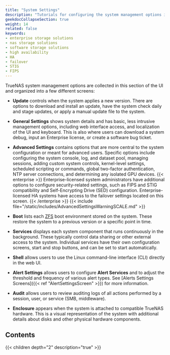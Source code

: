 ```yaml
---
title: "System Settings"
description: "Tutorials for configuring the system management options in the System Settings area of the TrueNAS web interface."
geekdocCollapseSection: true
weight: 14
related: false
keywords:
- enterprise storage solutions
- nas storage solutions
- software storage solutions
- high availability
- HA
- failover
- STIG
- FIPS
---
```


TrueNAS system management options are collected in this section of the UI and organized into a few different screens:

* **Update** controls when the system applies a new version.
  There are options to download and install an update, have the system check daily and stage updates, or apply a manual update file to the system.

* **General Settings** shows system details and has basic, less intrusive management options, including web interface access, and localization of the UI and keyboard.
  This is also where users can download a system debug, input an Enterprise license, or create a software bug ticket.

* **Advanced Settings** contains options that are more central to the system configuration or meant for advanced users.
  Specific options include configuring the system console, log, and dataset pool, managing sessions, adding custom system controls, kernel-level settings, scheduled scripting or commands, global two-factor authentication, NTP server connections, and determining any isolated GPU devices.
  {{< enterprise >}}
  Enterprise-licensed system administrators have additional options to configure security-related settings, such as FIPS and STIG compatibility and Self-Encrypting Drive (SED) configuration.
  Enterprise-licensed HA systems have access to the failover settings located on this screen.
  {{< /enterprise >}}
  {{< include file="/static/includes/AdvancedSettingsWarningSCALE.md" >}}

* **Boot** lists each [ZFS](https://www.truenas.com/docs/references/zfsprimer/) boot environment stored on the system.
  These restore the system to a previous version or a specific point in time.

* **Services** displays each system component that runs continuously in the background.
  These typically control data sharing or other external access to the system.
  Individual services have their own configuration screens, start and stop buttons, and can be set to start automatically.

* **Shell** allows users to use the Linux command-line interface (CLI) directly in the web UI.

* **Alert Settings** allows users to configure **Alert Services** and to adjust the threshold and frequency of various alert types. See [Alerts Settings Screens]({{< ref "AlertSettingsScreen" >}}) for more information.

* **Audit** allows users to review auditing logs of all actions performed by a session, user, or service (SMB, middleware).

* **Enclosure** appears when the system is attached to compatible TrueNAS hardware.
  This is a visual representation of the system with additional details about disks and other physical hardware components.

<div class="noprint">

## Contents

{{< children depth="2" description="true" >}}

</div>
